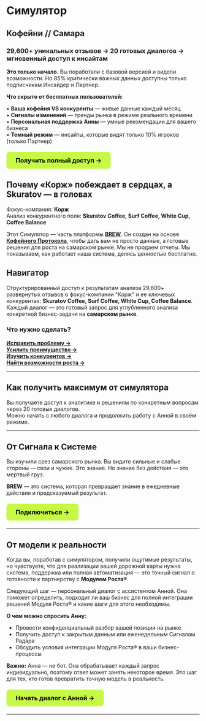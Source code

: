 # Симулятор

## Кофейни // Самара

### 29,600+ уникальных отзывов → 20 готовых диалогов → мгновенный доступ к инсайтам

**Это только начало.** Вы поработали с базовой версией и видели возможности. Но 85% критически важных данных доступны только подписчикам Инсайдер и Партнер. <br>

**Что скрыто от бесплатных пользователей:**

• **Ваша кофейня VS конкуренты** — живые данные каждый месяц <br>
• **Сигналы изменений** — тренды рынка в режиме реального времени <br>
• **Персональная поддержка Анны** — умные рекомендации для вашего бизнеса <br>
• **Темный режим** — инсайты, которые видят только 10% игроков (только Партнер)

<div class="start-button-container">
  <a href="/brew/run" class="btn btn-primary">Получить полный доступ →</a>
</div>

## Почему «Корж» побеждает в сердцах, а Skuratov — в головах

Фокус-компания: **Корж** <br>
Анализ конкурентного поля: **Skuratov Coffee, Surf Coffee, White Cup, Coffee Balance** <br>

Этот Симулятор — часть платформы **[BREW](/brew/run)**. Он создан на основе **[Кофейного Протокола](/brew/protocol)**, чтобы дать вам не просто данные, а готовые решения для роста на самарском рынке. Мы не продаем отчеты. Мы показываем, как работает наша система, делясь ценностью бесплатно.

## Навигатор

Структурированный доступ к результатам анализа 29,600+ развернутых отзывов о фокус-компании "Корж" и ее ключевых конкурентах: **Skuratov Coffee, Surf Coffee, White Cup, Coffee Balance**. Каждый диалог — это готовый запрос для углубленного анализа конкретной бизнес-задачи на **самарском рынке**.

### Что нужно сделать?
**[Исправить проблему →](/radar/signal/coffee-points-smr-2025/dashboard.html#раздел-а-критические-слабости-«красная-зона»)** <br>
**[Усилить преимущество →](/radar/signal/coffee-points-smr-2025/dashboard.html#раздел-б-суперсилы-лидеров-«зеленая-зона»)** <br>
**[Изучить конкурентов →](/radar/signal/coffee-points-smr-2025/dashboard#раздел-в-конкурентная-карта)** <br>
**[Найти возможности роста →](/radar/signal/coffee-points-smr-2025/dashboard#раздел-г-10-готовых-запросов-для-исследования-конкретных-бизнес-задач)** <br>

<DialogTables />

---

## Как получить максимум от симулятора

Вы получаете доступ к аналитике и решениям по конкретным вопросам через 20 готовых диалогов.  
Можно начать с любого диалога и продолжить работу с Анной в своём режиме.  

<SimulatorTabs />

---

## От Сигнала к Системе

Вы изучили срез самарского рынка. Вы видите сильные и слабые стороны — свои и чужие. Это знание. Но знание без действия — это мертвый груз.

**BREW** — это система, которая превращает знание в ежедневные действия и предсказуемый результат.

<div class="start-button-container">
  <a href="/brew/run" class="btn btn-primary">Подключиться →</a>
</div>

---

## От модели к реальности

Когда вы, поработав с симулятором, получили ощутимые результаты, но чувствуете, что для реализации вашей дорожной карты нужна система, поддержка или полная автоматизация — это точный сигнал о готовности к партнерству с **Модулем Роста®**.

Следующий шаг — персональный диалог с ассистентом Анной. Она поможет определить, подходит ли ваш бизнес для полной интеграции решений Модуля Роста® и какие шаги для этого необходимы.

**О чем можно спросить Анну:**
* Провести конфиденциальный разбор вашей позиции на рынке
* Получить доступ к закрытым данным или еженедельным Сигналам Радара
* Обсудить условия интеграции Модуля Роста® в ваши бизнес-процессы

**Важно:** Анна — не бот. Она обрабатывает каждый запрос индивидуально, поэтому ответ может занять некоторое время. Это шаг для тех, кто готов превратить точную модель в реальность.

<div class="start-button-container">
  <a href="https://t.me/Anna_runScale" class="btn btn-primary" target="_blank" rel="noopener noreferrer">Начать диалог с Анной →</a>
</div>

---

<style>
/* --- СТИЛИ ДЛЯ ТАБЛИЦ --- */
.radar-signals-table table,
.comparison-table table {
  table-layout: fixed;
  width: 100%;
}
.radar-signals-table td:nth-child(1) { width: 150px; white-space: nowrap; }
.radar-signals-table td:nth-child(3) { width: 1%; white-space: nowrap; }
.radar-signals-table td:nth-child(2) { white-space: normal; word-break: break-word; }
.comparison-table td { width: 50%; word-break: break-word; }

/* --- ОБЩИЕ СТИЛИ КНОПОК --- */
.btn {
  display: inline-block;
  padding: 12px 24px;
  border-radius: 8px;
  font-weight: 700;
  font-size: 16px;
  text-align: center;
  text-decoration: none;
  transition: all 0.3s ease;
  cursor: pointer;
  border: none;
  margin: 10px 0;
}
.btn:hover { transform: translateY(-2px); text-decoration: none !important; }
.btn-primary { background-color: #C5F946; color: #000 !important; }
.btn-primary:hover { background-color: #347b6c; color: #fff !important; }
.btn-secondary { background-color: #347b6c; color: #fff !important; }
.btn-secondary:hover { background-color: #C5F946; color: #000 !important; }
.start-button-container { margin: 20px 0; text-align: left; }
.start-button-container .btn { display: inline-block; margin: 0; }

/* --- ОБЩИЕ СТИЛИ ФОРМЫ --- */
.custom-form { max-width: 500px; margin: 0; padding: 20px; background-color: #000; border-radius: 5px; color: #fff; }
.form-group { margin-bottom: 15px; }
.form-input { width: 100%; padding: 10px; border: 1px solid #444; border-radius: 4px; font-size: 16px; background-color: #000; color: #fff; }
.checkbox-group { display: flex; align-items: flex-start; gap: 8px; margin-bottom: 20px; }
.checkbox-group input { margin-top: 3px; width: auto; }
.checkbox-group label { font-size: 14px; line-height: 1.4; }
.policy-link { color: #4CAF50; text-decoration: underline; }
.submit-btn { background: #fff; color: #000; padding: 12px 20px; border: none; border-radius: 4px; cursor: pointer; font-weight: bold; width: 100%; }
.submit-btn:hover { opacity: 0.9; }
.submit-btn:disabled { opacity: 0.5; cursor: not-allowed; }
.success-message { margin-top: 15px; color: #fff; display: flex; align-items: center; gap: 8px; }
.success-message::before { content: "✓"; color: #fff; }
.recommendation-section { border-top: 1px solid #444; margin-top: 20px; padding-top: 30px; }
.recommendation-section h4 { margin: 0 0 15px; color: #fff; font-weight: 500; }
.form-hint { color: #808080; font-size: 0.8em; margin-top: 15px; }
</style>

<script>
export default {
  mounted() { this.initForm(); },
  methods: {
    initForm() {
      if (typeof document === 'undefined') return;
      const form = document.getElementById('myForm');
      if (!form) return;
      const successMessage = document.getElementById('successMessage');
      const submitBtn = form.querySelector('.submit-btn');
      const requiredInputs = Array.from(form.querySelectorAll('input[required]'));

      const checkFormValidity = () => {
        const allRequiredFilled = requiredInputs.every(input => 
          input.type === 'checkbox' ? input.checked : input.value.trim() !== ''
        );
        submitBtn.disabled = !allRequiredFilled;
      };

      requiredInputs.forEach(input => {
        const eventType = input.type === 'checkbox' ? 'change' : 'input';
        input.addEventListener(eventType, checkFormValidity);
      });

      form.addEventListener('submit', e => {
        e.preventDefault();
        if (submitBtn.disabled) return;
        const friendContact = form.friendContact.value.trim();
        const formData = {
          name: form.name.value,
          phone: form.phone.value,
          email: form.email.value,
          _subject: `Новый запрос на аудит ${friendContact ? '(+ Рекомендация)' : ''}`,
          ...(friendContact && { recommendation_for: friendContact })
        };
        form.reset();
        successMessage.style.display = 'flex';
        submitBtn.disabled = true;
        fetch('https://formspree.io/f/mdkzjopz', {
          method: 'POST',
          headers: { 'Accept': 'application/json','Content-Type':'application/json' },
          body: JSON.stringify(formData)
        }).catch(error => { 
          console.error('Ошибка:', error);
          const mailtoBody = `Имя: ${formData.name}\nТелефон: ${formData.phone}\nEmail: ${formData.email}${friendContact ? `\nРекомендация для: ${friendContact}`:''}`;
          window.location.href = `mailto:theorchestramanco@gmail.com?subject=${encodeURIComponent(formData._subject)}&body=${encodeURIComponent(mailtoBody)}`;
        }).finally(() => { setTimeout(() => { successMessage.style.display='none'; checkFormValidity(); }, 15000); });
      });

      checkFormValidity();
    }
  }
}
</script>
